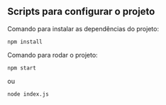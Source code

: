 ## Scripts para configurar o projeto

Comando para instalar as dependências do projeto:

```
npm install
```

Comando para rodar o projeto:

```
npm start
```

ou 

```
node index.js
```
